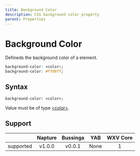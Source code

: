 ```yaml
---
title: Background Color
description: CSS background color property
parent: Properties
---
```

# Background Color

Defineds the background color of a element.

```css
background-color: <color>;
background-color: #ff00ff;
```

## Syntax

`background-color: <color>;`

Value must be of type [\<color>](../data-types/size.md).

## Support

|           | Napture                  | Bussinga                 | YAB                    | WXV Core            |
| --------- | :----------------------: | :----------------------: | :--------------------: | :-----------------: |
| supported | <span full>v1.0.0</span> | <span full>v0.0.1</span> | <span none>None</span> | <span full>1</span> |
